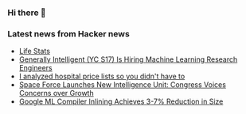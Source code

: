 ### Hi there 👋

<!--
**arashid-sh/arashid-sh** is a ✨ _special_ ✨ repository because its `README.md` (this file) appears on your GitHub profile.

Here are some ideas to get you started:

- 🔭 I’m currently working on ...
- 🌱 I’m currently learning ...
- 👯 I’m looking to collaborate on ...
- 🤔 I’m looking for help with ...
- 💬 Ask me about ...
- 📫 How to reach me: ...
- 😄 Pronouns: ...
- ⚡ Fun fact: ...
-->

### Latest news from Hacker news
<!-- BLOG-POST-LIST:START -->
- [Life Stats](https://neal.fun/life-stats/)
- [Generally Intelligent &lpar;YC S17&rpar; Is Hiring Machine Learning Research Engineers](https://news.ycombinator.com/item?id=32008825)
- [I analyzed hospital price lists so you didn&#39;t have to](https://www.dolthub.com/blog/2022-07-01-hospitals-compliance/)
- [Space Force Launches New Intelligence Unit: Congress Voices Concerns over Growth](https://www.military.com/daily-news/2022/07/05/space-force-launches-new-intelligence-unit-congress-voices-concerns-over-growth.html)
- [Google ML Compiler Inlining Achieves 3-7% Reduction in Size](https://ai.googleblog.com/2022/07/mlgo-machine-learning-framework-for.html)
<!-- BLOG-POST-LIST:END -->
